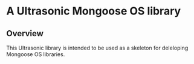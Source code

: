 # A Ultrasonic Mongoose OS library


## Overview

This Ultrasonic library is intended to be used as a skeleton for deleloping
Mongoose OS libraries.